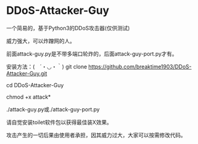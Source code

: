 # DDoS-Attacker-Guy
一个简易的，基于Python3的DDoS攻击器(仅供测试)

威力强大，可以炸蹭网的人。

前面attack-guy.py是不带多端口轮炸的，后面attack-guy-port.py才有。

安装方法：(　´・◡・｀)
git clone https://github.com/breaktime1903/DDoS-Attacker-Guy.git

cd DDoS-Attacker-Guy

chmod +x attack*

./attack-guy.py或./attack-guy-port.py


请自觉安装toilet软件包以获得最佳装X效果。

攻击产生的一切后果由使用者承担，因其威力过大，大家可以按需修改代码。
